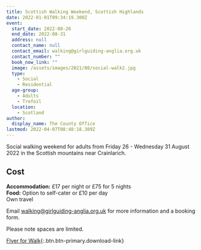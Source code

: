 ```yaml
---
title: Scottish Walking Weekend, Scottish Highlands
date: 2022-01-01T09:34:19.300Z
event:
  start_date: 2022-08-26
  end_date: 2022-08-31
  address: null
  contact_name: null
  contact_email: walking@girlguiding-anglia.org.uk
  contact_number: ""
  book_now_link: ""
  image: /assets/images/2021/08/social-walk2.jpg
  type:
    - Social
    - Residential
  age-group:
    - Adults
    - Trefoil
  location:
    - Scotland
author:
  display_name: The County Office
lastmod: 2022-04-07T08:48:18.389Z
---
```


Social walking weekend for adults from Friday 26 - Wednesday 31 August 2022 in the Scottish mountains near Crainlarich.

## Cost

**Accommodation:** £17 per night or £75 for 5 nights  
**Food:** Option to self-cater or £10 per day  
Own travel

Email <walking@girlguiding-anglia.org.uk> for more information and a booking form.

Please note spaces are limited.

[Flyer for Walk](/assets/docs/2022/social-walking-scotland-august-2022v2.docx){:.btn.btn-primary.download-link}
